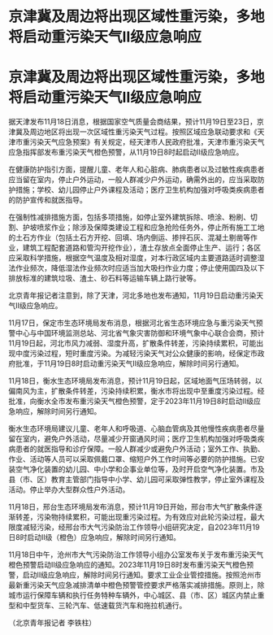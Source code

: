 # 京津冀及周边将出现区域性重污染，多地将启动重污染天气Ⅱ级应急响应

# 京津冀及周边将出现区域性重污染，多地将启动重污染天气Ⅱ级应急响应

据天津发布11月18日消息，根据国家空气质量会商结果，预计11月19日至23日，京津冀及周边地区将出现一次区域性重污染天气过程。按照区域应急联动要求和《天津市重污染天气应急预案》有关规定，经天津市人民政府批准，天津市重污染天气应急指挥部发布重污染天气橙色预警，从11月19日8时起启动Ⅱ级应急响应。

在健康防护指引方面，提醒儿童、老年人和心脏病、肺病患者以及过敏性疾病患者应当留在室内，停止户外运动，一般人群减少户外运动，确需外出的，应当采取防护措施；学校、幼儿园停止户外课程及活动；医疗卫生机构加强对呼吸类疾病患者的防护宣传和就医指导。

在强制性减排措施方面，包括多项措施，如停止室外建筑拆除、喷涂、粉刷、切割、护坡喷浆作业；除涉及保障类建设工程和应急抢险任务外，停止所有施工工地的土石方作业（包括土石方开挖、回填、场内倒运、掺拌石灰、混凝土剔凿等作业，建筑工程配套道路和管沟开挖作业），渣土存放点全面停止生产、运行；各区应采取科学措施，根据空气温度及相对湿度，对本行政区域内主要道路适时调整湿法作业频次，降低湿法作业频次时应适当加大吸扫作业力度；停止使用国四及以下排放标准的建筑垃圾、渣土、砂石料等运输车辆上路行驶等。

北京青年报记者注意到，除了天津，河北多地也发布通知，11月19日启动重污染天气Ⅱ级应急响应。

11月17日，保定市生态环境局发布消息，根据河北省生态环境应急与重污染天气预警中心与中国环境监测总站、河北省气象灾害防御和环境气象中心联合会商，预计11月19日起，河北市风力减弱、湿度升高，扩散条件转差，污染持续累积，可能出现中度污染过程，短时重度污染。为减轻污染天气对公众健康的影响，经保定市政府批准，于11月19日8时启动重污染天气Ⅱ级应急响应，解除时间另行通知。

11月18日，衡水生态环境局发布消息，预计11月19日起，区域地面气压场转弱，以偏南风为主，扩散条件转差，污染持续积累，衡水市将出现中至重度污染过程。经批准，向衡水全市发布重污染天气橙色预警，定于2023年11月19日8时启动Ⅱ级应急响应，解除时间另行通知。

衡水生态环境局建议儿童、老年人和呼吸道、心脑血管病及其他慢性疾病患者尽量留在室内，避免户外活动，尽量减少开窗通风时间；医疗卫生机构加强对呼吸类疾病患者的就医指导和诊疗保障。一般人群减少或避免户外活动；室外工作、执勤、作业、活动等人员可以采取佩戴口罩、缩短户外工作时间等必要的防护措施。已安装空气净化装置的幼儿园、中小学和企事业单位等，及时开启空气净化装置。市及县（市、区）教育主管部门指导中小学、幼儿园可采取弹性教学，停止室外课程及活动。停止举办大型群众性户外活动。

11月18日，邢台生态环境局发布消息，预计11月19日开始，邢台市大气扩散条件逐渐转差，污染物持续累积，可能出现重污染过程。为有效应对此轮污染过程，最大限度减轻污染，经邢台市大气污染防治工作领导小组研究决定，自2023年11月19日8时启动Ⅱ级（橙色）应急响应，解除时间另行通知。

11月18日中午，沧州市大气污染防治工作领导小组办公室发布关于发布重污染天气橙色预警启动Ⅱ级应急响应的通知。2023年11月19日8时发布重污染天气橙色预警，启动II级应急响应，解除时间另行通知。要求工业企业管控措施。按照沧州市最新重污染天气应急减排清单中橙色预警管控要求严格落实减排措施。原则上，除城市运行保障车辆和执行任务特种车辆外，中心城区、县（市、区）城区内禁止重型和中型货车、三轮汽车、低速载货汽车和拖拉机通行。

（北京青年报记者 李铁柱）

